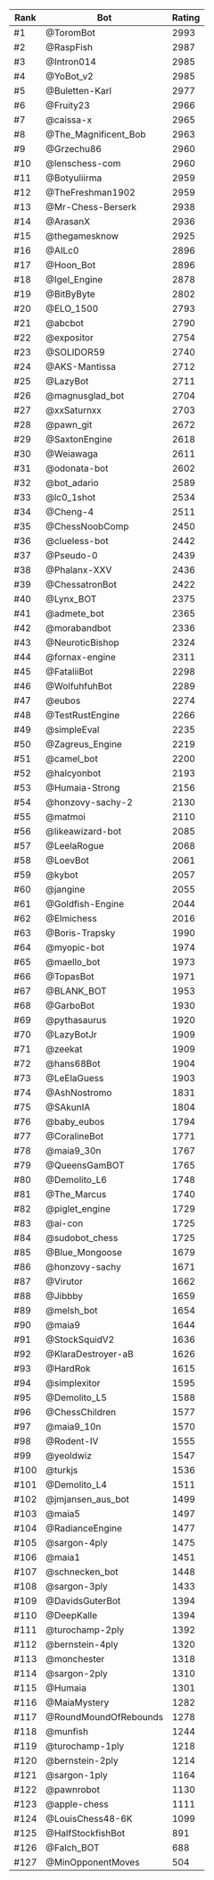 Rank|Bot|Rating
---|---|---
#1|@ToromBot|2993
#2|@RaspFish|2987
#3|@Intron014|2985
#4|@YoBot_v2|2985
#5|@Buletten-Karl|2977
#6|@Fruity23|2966
#7|@caissa-x|2965
#8|@The_Magnificent_Bob|2963
#9|@Grzechu86|2960
#10|@lenschess-com|2960
#11|@Botyuliirma|2959
#12|@TheFreshman1902|2959
#13|@Mr-Chess-Berserk|2938
#14|@ArasanX|2936
#15|@thegamesknow|2925
#16|@AILc0|2896
#17|@Hoon_Bot|2896
#18|@Igel_Engine|2878
#19|@BitByByte|2802
#20|@ELO_1500|2793
#21|@abcbot|2790
#22|@expositor|2754
#23|@SOLIDOR59|2740
#24|@AKS-Mantissa|2712
#25|@LazyBot|2711
#26|@magnusglad_bot|2704
#27|@xxSaturnxx|2703
#28|@pawn_git|2672
#29|@SaxtonEngine|2618
#30|@Weiawaga|2611
#31|@odonata-bot|2602
#32|@bot_adario|2589
#33|@lc0_1shot|2534
#34|@Cheng-4|2511
#35|@ChessNoobComp|2450
#36|@clueless-bot|2442
#37|@Pseudo-0|2439
#38|@Phalanx-XXV|2436
#39|@ChessatronBot|2422
#40|@Lynx_BOT|2375
#41|@admete_bot|2365
#42|@morabandbot|2336
#43|@NeuroticBishop|2324
#44|@fornax-engine|2311
#45|@FataliiBot|2298
#46|@WolfuhfuhBot|2289
#47|@eubos|2274
#48|@TestRustEngine|2266
#49|@simpleEval|2235
#50|@Zagreus_Engine|2219
#51|@camel_bot|2200
#52|@halcyonbot|2193
#53|@Humaia-Strong|2156
#54|@honzovy-sachy-2|2130
#55|@matmoi|2110
#56|@likeawizard-bot|2085
#57|@LeelaRogue|2068
#58|@LoevBot|2061
#59|@kybot|2057
#60|@jangine|2055
#61|@Goldfish-Engine|2044
#62|@Elmichess|2016
#63|@Boris-Trapsky|1990
#64|@myopic-bot|1974
#65|@maello_bot|1973
#66|@TopasBot|1971
#67|@BLANK_BOT|1953
#68|@GarboBot|1930
#69|@pythasaurus|1920
#70|@LazyBotJr|1909
#71|@zeekat|1909
#72|@hans68Bot|1904
#73|@LeElaGuess|1903
#74|@AshNostromo|1831
#75|@SAkunIA|1804
#76|@baby_eubos|1794
#77|@CoralineBot|1771
#78|@maia9_30n|1767
#79|@QueensGamBOT|1765
#80|@Demolito_L6|1748
#81|@The_Marcus|1740
#82|@piglet_engine|1729
#83|@ai-con|1725
#84|@sudobot_chess|1725
#85|@Blue_Mongoose|1679
#86|@honzovy-sachy|1671
#87|@Virutor|1662
#88|@Jibbby|1659
#89|@melsh_bot|1654
#90|@maia9|1644
#91|@StockSquidV2|1636
#92|@KlaraDestroyer-aB|1626
#93|@HardRok|1615
#94|@simplexitor|1595
#95|@Demolito_L5|1588
#96|@ChessChildren|1577
#97|@maia9_10n|1570
#98|@Rodent-IV|1555
#99|@yeoldwiz|1547
#100|@turkjs|1536
#101|@Demolito_L4|1511
#102|@jmjansen_aus_bot|1499
#103|@maia5|1497
#104|@RadianceEngine|1477
#105|@sargon-4ply|1475
#106|@maia1|1451
#107|@schnecken_bot|1448
#108|@sargon-3ply|1433
#109|@DavidsGuterBot|1394
#110|@DeepKalle|1394
#111|@turochamp-2ply|1392
#112|@bernstein-4ply|1320
#113|@monchester|1318
#114|@sargon-2ply|1310
#115|@Humaia|1301
#116|@MaiaMystery|1282
#117|@RoundMoundOfRebounds|1278
#118|@munfish|1244
#119|@turochamp-1ply|1218
#120|@bernstein-2ply|1214
#121|@sargon-1ply|1164
#122|@pawnrobot|1130
#123|@apple-chess|1111
#124|@LouisChess48-6K|1099
#125|@HalfStockfishBot|891
#126|@Falch_BOT|688
#127|@MinOpponentMoves|504
